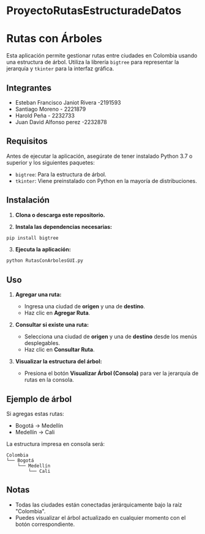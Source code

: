 # ProyectoRutasEstructuradeDatos

# Rutas con Árboles 

Esta aplicación permite gestionar rutas entre ciudades en Colombia usando una estructura de árbol. Utiliza la librería `bigtree` para representar la jerarquía y `tkinter` para la interfaz gráfica.


## Integrantes
- Esteban Francisco Janiot Rivera -2191593
- Santiago Moreno - 2221879
- Harold Peña - 2232733
- Juan David Alfonso perez -2232878



##  Requisitos

Antes de ejecutar la aplicación, asegúrate de tener instalado Python 3.7 o superior y los siguientes paquetes:

- `bigtree`: Para la estructura de árbol.
- `tkinter`: Viene preinstalado con Python en la mayoría de distribuciones.

##  Instalación

1. **Clona o descarga este repositorio.**

2. **Instala las dependencias necesarias:**

```bash
pip install bigtree
```

3. **Ejecuta la aplicación:**

```bash
python RutasConArbolesGUI.py
```

##  Uso

1. **Agregar una ruta:**
   - Ingresa una ciudad de **origen** y una de **destino**.
   - Haz clic en **Agregar Ruta**.

2. **Consultar si existe una ruta:**
   - Selecciona una ciudad de **origen** y una de **destino** desde los menús desplegables.
   - Haz clic en **Consultar Ruta**.

3. **Visualizar la estructura del árbol:**
   - Presiona el botón **Visualizar Árbol (Consola)** para ver la jerarquía de rutas en la consola.

##  Ejemplo de árbol

Si agregas estas rutas:
- Bogotá → Medellín  
- Medellín → Cali

La estructura impresa en consola será:

```
Colombia
└── Bogotá
    └── Medellín
        └── Cali
```

##  Notas

- Todas las ciudades están conectadas jerárquicamente bajo la raíz "Colombia".
- Puedes visualizar el árbol actualizado en cualquier momento con el botón correspondiente.
